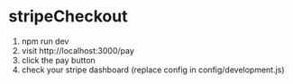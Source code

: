 # stripeCheckout

1. npm run dev
2. visit http://localhost:3000/pay
3. click the pay button
4. check your stripe dashboard (replace config in config/development.js)
